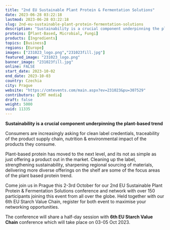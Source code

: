 ```yaml
---
title: "2nd EU Sustainable Plant Protein & Fermentation Solutions"
date: 2023-06-28 03:22:18
lastmod: 2023-06-28 03:22:18
slug: 2nd-eu-sustainable-plant-protein-fermentation-solutions
description: "Sustainability is a crucial component underpinning the plant-based trendConsumers are increasingly asking for clean label credentials, traceability of the product supply chain, nutrition & environmental impact of the products they consume."
proteins: [Plant-Based, Microbial, Fungi]
products: [Ingredients]
topics: [Business]
regions: [Europe]
images: ["231023_logo.png","231023fill.jpg"]
featured_image: "231023_logo.png"
banner_image: "231023fill.jpg"
online: FALSE
start_date: 2023-10-02
end_date: 2023-10-03
country: Czechia
city: Prague
website: "https://cmtevents.com/main.aspx?ev=231023&pu=307529"
contributors: [CMT media]
draft: false
weight: 5000
uuid: 11335
---
```

**Sustainability is a crucial component underpinning the plant-based
trend**

Consumers are increasingly asking for clean label credentials,
traceability of the product supply chain, nutrition & environmental
impact of the products they consume.

Plant-based protein has moved to the next level, and its not as simple
as just offering a product out in the market. Cleaning up the label,
strengthening sustainability, sharpening regional sourcing of materials,
delivering more diverse offerings on the shelf are some of the focus
areas of the plant based protein trend.

Come join us in Prague this 2-3rd October for our 2nd EU Sustainable
Plant Protein & Fermentation Solutions conference and network with over
150 participants joining this event from all over the globe. Held
together with our 6th EU Starch Value Chain, register for both event to
maximise your networking opportunities.

The conference will share a half-day session with **6th EU Starch Value
Chain** conference which will take place on 03-05 Oct 2023.
